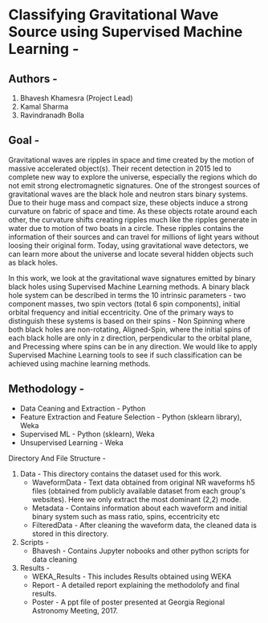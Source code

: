 # Classifying Gravitational Wave Source using Supervised Machine Learning -

## Authors - 
1. Bhavesh Khamesra (Project Lead)
2. Kamal Sharma
3. Ravindranadh Bolla

## Goal - 
Gravitational waves are ripples in space and time created by the motion of massive accelerated object(s). Their recent detection in 2015 led to complete new way to explore the universe, especially the regions which do not emit strong electromagnetic signatures. One of the strongest sources of gravitational waves are the black hole and neutron stars binary systems. Due to their huge mass and compact size, these objects induce a strong curvature on fabric of space and time.  As these objects rotate around each other, the curvature shifts creating ripples much like the ripples generate in water due to motion of two boats in a circle. These ripples contains the information of their sources and can travel for millions of light years without loosing their original form. Today, using gravitational wave detectors, we can learn more about the universe and locate several hidden objects such as black holes. 

In this work, we look at the gravitational wave signatures emitted by binary black holes using Supervised Machine Learning methods. A binary black hole system can be described in terms the 10 intrinsic parameters - two component masses, two spin vectors (total 6 spin components), initial orbital frequency and initial eccentricity. One of the primary ways to distinguish these systems is based on their spins - Non Spinning where both black holes are non-rotating, Aligned-Spin, where the initial spins of each black holle are only in z direction, perpendicular to the orbital plane, and Precessing where spins can be in any direction. We would like to apply Supervised Machine Learning tools to see if such classification can be achieved using machine learning methods. 

## Methodology - 

* Data Ceaning and Extraction - Python 
* Feature Extraction and Feature Selection - Python (sklearn library), Weka
* Supervised ML - Python (sklearn), Weka
* Unsupervised Learning - Weka



Directory And File Structure - 

1. Data - This directory contains the dataset used for this work. 
   * WaveformData - Text data obtained from original NR waveforms h5 files (obtained from publicly available dataset from each group's websites). Here we only extract the most dominant (2,2) mode. 
   * Metadata     - Contains information about each waveform and initial binary system such as  mass ratio, spins, eccentricity etc
   * FilteredData - After cleaning the waveform data, the cleaned data is stored in this directory. 
2. Scripts - 
   * Bhavesh - Contains Jupyter nobooks and other python scripts for data cleaning  
3. Results - 
   * WEKA_Results - This includes Results obtained using WEKA
   * Report - A detailed report explaining the methodolofy and final results. 
   * Poster - A ppt file of poster presented at Georgia Regional Astronomy Meeting, 2017. 
